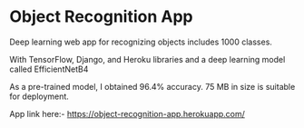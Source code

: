 # Object Recognition App

Deep learning web app for recognizing objects includes 1000 classes.

With TensorFlow, Django, and Heroku libraries and a deep learning model called EfficientNetB4

As a pre-trained model, I obtained 96.4% accuracy. 75 MB in size is suitable for deployment.

App link here:- https://object-recognition-app.herokuapp.com/

